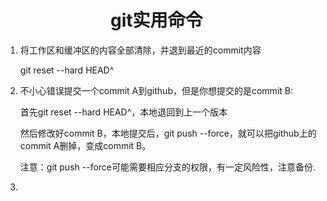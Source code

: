# 　　　　　　git实用命令
1. 将工作区和缓冲区的内容全部清除，并退到最近的commit内容

   git reset --hard HEAD^

2. 不小心错误提交一个commit A到github，但是你想提交的是commit B:

   首先git reset --hard HEAD^，本地退回到上一个版本

   然后修改好commit B，本地提交后，git push --force，就可以把github上的commit A删掉，变成commit B。

   注意：git push --force可能需要相应分支的权限，有一定风险性，注意备份.

3. 

